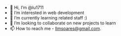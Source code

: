 - 👋 Hi, I’m @lu1711
- 👀 I’m interested in web development
- 🌱 I’m currently learning related staff :)
- 💞️ I’m looking to collaborate on new projects to learn
- 📫 How to reach me - llmsoares@gmail.com.

<!---
lu1711/lu1711 is a ✨ special ✨ repository because its `README.md` (this file) appears on your GitHub profile.
You can click the Preview link to take a look at your changes.
--->
